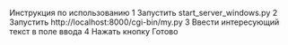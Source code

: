 Инструкция по использованию
1 Запустить start_server_windows.py
2 Запустить http://localhost:8000/cgi-bin/my.py
3 Ввести интересующий текст в поле ввода
4 Нажать кнопку
Готово
